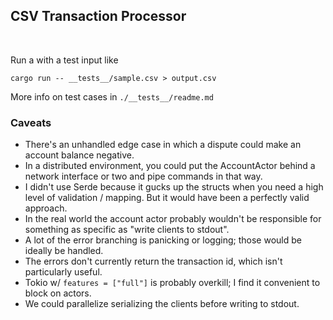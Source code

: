 ## CSV Transaction Processor

<br>

Run a with a test input like
```shell
cargo run -- __tests__/sample.csv > output.csv
```

More info on test cases in `./__tests__/readme.md`

### Caveats

- There's an unhandled edge case in which a dispute could make an account balance negative.
- In a distributed environment, you could put the AccountActor behind a network interface or two and pipe commands in that way.
- I didn't use Serde because it gucks up the structs when you need a high level of validation / mapping. But it would have been a perfectly valid approach.
- In the real world the account actor probably wouldn't be responsible for something as specific as "write clients to stdout".
- A lot of the error branching is panicking or logging; those would be ideally be handled. 
- The errors don't currently return the transaction id, which isn't particularly useful.
- Tokio w/ `features = ["full"]` is probably overkill; I find it convenient to block on actors.
- We could parallelize serializing the clients before writing to stdout.
